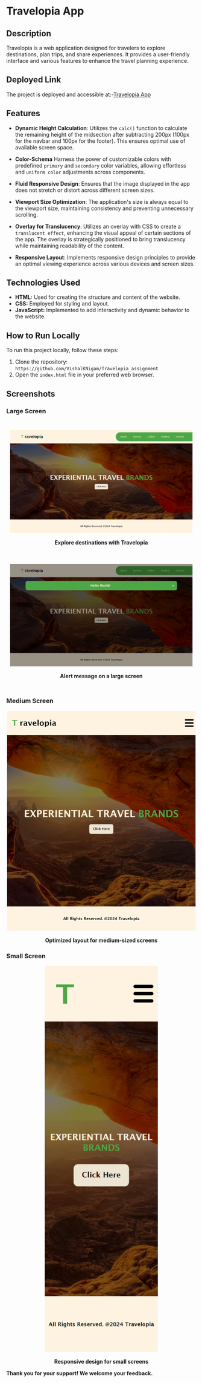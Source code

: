 # Travelopia App

## Description

Travelopia is a web application designed for travelers to explore destinations, plan trips, and share experiences. It provides a user-friendly interface and various features to enhance the travel planning experience.

## Deployed Link

The project is deployed and accessible at:-[Travelopia App](https://6605542e105ccb184ea1c3b5--incandescent-peony-297575.netlify.app/)

## Features

- **Dynamic Height Calculation**: Utilizes the `calc()` function to calculate the remaining height of the midsection after subtracting 200px (100px for the navbar and 100px for the footer). This ensures optimal use of available screen space.

- **Color-Schema** Harness the power of customizable colors with predefined `primary` and `secondary` color variables, allowing effortless and `uniform color` adjustments across components.

- **Fluid Responsive Design**: Ensures that the image displayed in the app does not stretch or distort across different screen sizes.

- **Viewport Size Optimization**: The application's size is always equal to the viewport size, maintaining consistency and preventing unnecessary scrolling.

- **Overlay for Translucency**: Utilizes an overlay with CSS to create a `translucent effect`, enhancing the visual appeal of certain sections of the app. The overlay is strategically positioned to bring translucency while maintaining readability of the content.

- **Responsive Layout**: Implements responsive design principles to provide an optimal viewing experience across various devices and screen sizes.

## Technologies Used

- **HTML:** Used for creating the structure and content of the website.
- **CSS:** Employed for styling and layout.
- **JavaScript:** Implemented to add interactivity and dynamic behavior to the website.

## How to Run Locally

To run this project locally, follow these steps:

1. Clone the repository: `https://github.com/VishalKNigam/Travelopia_assignment`
2. Open the `index.html` file in your preferred web browser.

## Screenshots

### Large Screen

<div style="display: flex; flex-wrap: wrap;">
  <div style="flex: 50%; padding: 10px;">
    <p align="center"><img width="500" alt="large-screen-screenshot" src="https://github.com/VishalKNigam/Travelopia_assignment/blob/main/Images/large-sreen.png?raw=true"></p>
    <p align="center"><strong>Explore destinations with Travelopia</strong></p>
  </div>
  <div style="flex: 50%; padding: 10px;">
    <p align="center"><img width="500" alt="large-screen-alert-screenshot" src="https://github.com/VishalKNigam/Travelopia_assignment/blob/main/Images/large-screen-alert.png?raw=true"></p>
    <p align="center"><strong>Alert message on a large screen</strong></p>
  </div>
</div>

### Medium Screen

<p align="center"><img width="500" alt="medium-screen-screenshot" src="https://github.com/VishalKNigam/Travelopia_assignment/blob/main/Images/medim-screen.png?raw=true"></p>
<p align="center"><strong>Optimized layout for medium-sized screens</strong></p>

### Small Screen

<p align="center"><img width="300" alt="small-screen-screenshot" src="https://github.com/VishalKNigam/Travelopia_assignment/blob/main/Images/smaller-screen.png?raw=true"></p>
<p align="center"><strong>Responsive design for small screens</strong></p>

**Thank you for your support! We welcome your feedback.**

